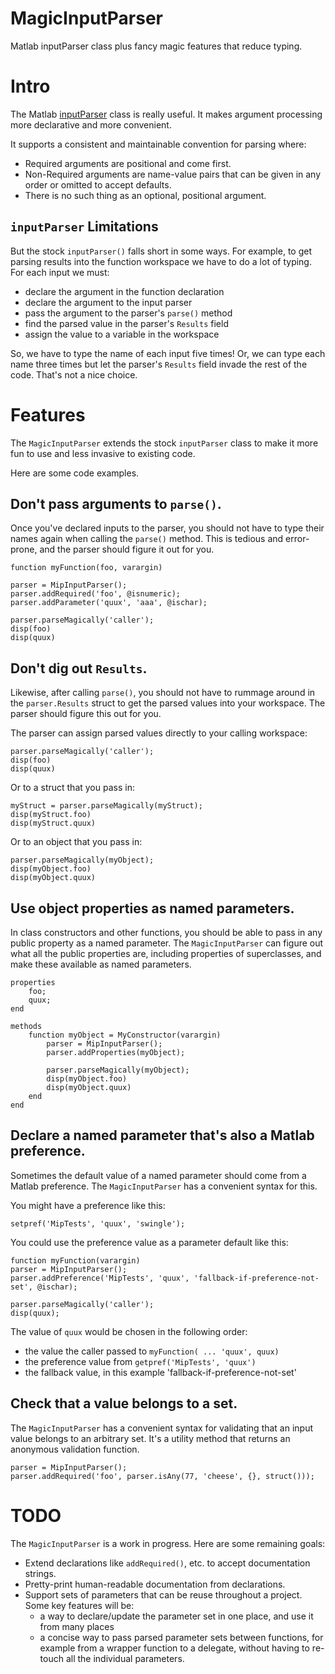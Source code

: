 # MagicInputParser
Matlab inputParser class plus fancy magic features that reduce typing.

# Intro
The Matlab [inputParser](http://www.mathworks.com/help/matlab/ref/inputparser-class.html) class is really useful.  It makes argument processing more declarative and more convenient.

It supports a consistent and maintainable convention for parsing where:
 - Required arguments are positional and come first.
 - Non-Required arguments are name-value pairs that can be given in any order or omitted to accept defaults.
 - There is no such thing as an optional, positional argument.
 
## `inputParser` Limitations
But the stock `inputParser()` falls short in some ways. For example, to get parsing results into the function workspace we have to do a lot of typing.  For each input we must:
 - declare the argument in the function declaration
 - declare the argument to the input parser
 - pass the argument to the parser's `parse()` method
 - find the parsed value in the parser's `Results` field
 - assign the value to a variable in the workspace

So, we have to type the name of each input five times!  Or, we can type each name three times but let the parser's `Results` field invade the rest of the code. That's not a nice choice.

# Features
The `MagicInputParser` extends the stock `inputParser` class to make it more fun to use and less invasive to existing code.

Here are some code examples.

## Don't pass arguments to `parse()`.
Once you've declared inputs to the parser, you should not have to type their names again when calling the `parse()` method.  This is tedious and error-prone, and the parser should figure it out for you. 

```
function myFunction(foo, varargin)

parser = MipInputParser();
parser.addRequired('foo', @isnumeric);
parser.addParameter('quux', 'aaa', @ischar);

parser.parseMagically('caller');
disp(foo)
disp(quux)
```

## Don't dig out `Results`.
Likewise, after calling `parse()`, you should not have to rummage around in the `parser.Results` struct to get the parsed values into your workspace.  The parser should figure this out for you.

The parser can assign parsed values directly to your calling workspace:
```
parser.parseMagically('caller');
disp(foo)
disp(quux)
```

Or to a struct that you pass in:
```
myStruct = parser.parseMagically(myStruct);
disp(myStruct.foo)
disp(myStruct.quux)
```

Or to an object that you pass in:
```
parser.parseMagically(myObject);
disp(myObject.foo)
disp(myObject.quux)
```

## Use object properties as named parameters.
In class constructors and other functions, you should be able to pass in any public property as a named parameter.  The `MagicInputParser` can figure out what all the public properties are, including properties of superclasses, and make these available as named parameters.

```
properties
    foo;
    quux;
end

methods
    function myObject = MyConstructor(varargin)
        parser = MipInputParser();
        parser.addProperties(myObject);

        parser.parseMagically(myObject);
        disp(myObject.foo)
        disp(myObject.quux)
    end
end
```

## Declare a named parameter that's also a Matlab preference.
Sometimes the default value of a named parameter should come from a Matlab preference.  The `MagicInputParser` has a convenient syntax for this.

You might have a preference like this:
```
setpref('MipTests', 'quux', 'swingle');
```

You could use the preference value as a parameter default like this:
```
function myFunction(varargin)
parser = MipInputParser();
parser.addPreference('MipTests', 'quux', 'fallback-if-preference-not-set', @ischar);

parser.parseMagically('caller');
disp(quux);
```

The value of `quux` would be chosen in the following order:
 - the value the caller passed to `myFunction( ... 'quux', quux)`
 - the preference value from `getpref('MipTests', 'quux')`
 - the fallback value, in this example 'fallback-if-preference-not-set'

## Check that a value belongs to a set.
The `MagicInputParser` has a convenient syntax for validating that an input value belongs to an arbitrary set.  It's a utility method that returns an anonymous validation function.

```
parser = MipInputParser();
parser.addRequired('foo', parser.isAny(77, 'cheese', {}, struct()));
```

# TODO
The `MagicInputParser` is a work in progress.  Here are some remaining goals:
- Extend declarations like `addRequired()`, etc. to accept documentation strings.
- Pretty-print human-readable documentation from declarations.
- Support sets of parameters that can be reuse throughout a project.  Some key features will be:
   - a way to declare/update the parameter set in one place, and use it from many places
   - a concise way to pass parsed parameter sets between functions, for example from a wrapper function to a delegate, without having to re-touch all the individual parameters.
